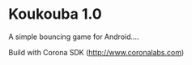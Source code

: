 # Koukouba 1.0

A simple bouncing game for Android....

Build with Corona SDK (http://www.coronalabs.com)
